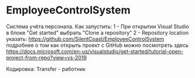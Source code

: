 # EmployeeControlSystem
Система учёта персонала.
Как запустить: 
 1 - При открытии Visual Studio в блоке  "Get started" выбрать "Clone a repository"
 2 - Repository location указать:  https://github.com/SilentCoast/EmployeeControlSystem
 подробнее о том как открыть проект с GitHub можно посмотреть здесь https://docs.microsoft.com/en-us/visualstudio/get-started/tutorial-open-project-from-repo?view=vs-2019
 
 Кодировка: Transfer - работник
